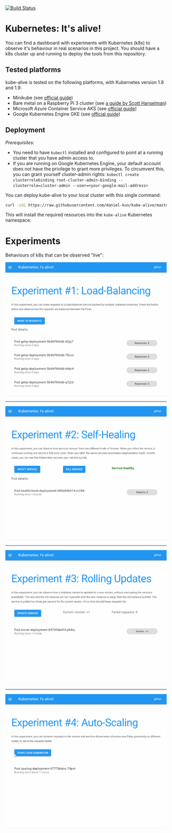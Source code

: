 [![Build Status](https://travis-ci.org/daniel-kun/kube-alive.svg?branch=master)](https://travis-ci.org/daniel-kun/kube-alive)

# Kubernetes: It's alive!

You can find a dashboard with experiments with Kubernetes (k8s) to observe it's behaviour in real scenarios in this project.
You should have a k8s cluster up and running to deploy the tools from this repository.

## Tested platforms

kube-alive is tested on the following platforms, with Kubernetes version 1.8 and 1.9:

- Minikube (see [official guide](https://kubernetes.io/docs/getting-started-guides/minikube/))
- Bare metal on a Raspberry Pi 3 cluster (see [a guide by Scott Hanselman](https://www.hanselman.com/blog/HowToBuildAKubernetesClusterWithARMRaspberryPiThenRunNETCoreOnOpenFaas.aspx))
- Microsoft Azure Container Service AKS (see [official guide](https://docs.microsoft.com/en-us/azure/aks/intro-kubernetes#using-azure-container-service-aks))
- Google Kubernetes Engine GKE (see [official guide](https://cloud.google.com/kubernetes-engine/docs/quickstart))

## Deployment

*Prerequisites:*
* You need to have `kubectl` installed and configured to point at a running cluster that you have admin access to.
* If you are running on Google Kubernetes Engine, your default account does not have the privilege to grant more privileges. To circumvent this, you can grant yourself cluster-admin rights: `kubectl create clusterrolebinding root-cluster-admin-binding --clusterrole=cluster-admin --user=<your-google-mail-address>`

You can deploy kube-alive to your local cluster with this single command:

```bash
curl -sSL https://raw.githubusercontent.com/daniel-kun/kube-alive/master/deploy.sh | bash
```

This will install the required resources into the `kube-alive` Kubernetes namespace.

# Experiments

Behaviours of k8s that can be observed "live":

![Experiment 1 Demo](docs/demo-experiment-1.gif)

---

![Experiment 2 Demo](docs/demo-experiment-2.gif)

---

![Experiment 3 Demo](docs/demo-experiment-3.gif)

---

![Experiment 4 Demo](docs/demo-experiment-4.gif)

